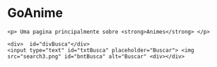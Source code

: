 # GoAnime
<head> 
	<title>GoAnime</title>

	<p> Uma pagina principalmente sobre <strong>Animes</strong> </p>

	<div>  id="divBusca"</div>
	<input type="text" id="txtBusca" placeholder="Buscar"> <img src="search3.png" id="bntBusca" alt="Buscar" <div></div>
